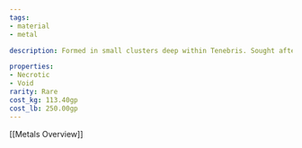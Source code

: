 ```yaml
---
tags:
- material
- metal

description: Formed in small clusters deep within Tenebris. Sought after in part due to its necrotic qualities, but also because of the aura of permanent darkness that surrounds it

properties:
- Necrotic
- Void
rarity: Rare
cost_kg: 113.40gp
cost_lb: 250.00gp
---
```

[[Metals Overview]]